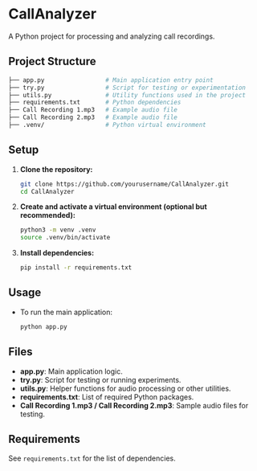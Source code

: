 # CallAnalyzer

A Python project for processing and analyzing call recordings.

## Project Structure
``` bash
├── app.py                 # Main application entry point
├── try.py                 # Script for testing or experimentation
├── utils.py               # Utility functions used in the project
├── requirements.txt       # Python dependencies
├── Call Recording 1.mp3   # Example audio file
├── Call Recording 2.mp3   # Example audio file
├── .venv/                 # Python virtual environment
```

## Setup

1. **Clone the repository:**
   ```bash
   git clone https://github.com/yourusername/CallAnalyzer.git
   cd CallAnalyzer
   ```

2. **Create and activate a virtual environment (optional but recommended):**
   ```bash
   python3 -m venv .venv
   source .venv/bin/activate
   ```

3. **Install dependencies:**
   ```bash
   pip install -r requirements.txt
   ```

## Usage

- To run the main application:
  ```bash
  python app.py
  ```

## Files

- **app.py**: Main application logic.
- **try.py**: Script for testing or running experiments.
- **utils.py**: Helper functions for audio processing or other utilities.
- **requirements.txt**: List of required Python packages.
- **Call Recording 1.mp3 / Call Recording 2.mp3**: Sample audio files for testing.

## Requirements

See `requirements.txt` for the list of dependencies.

